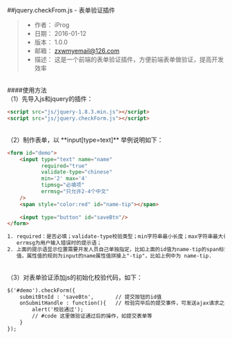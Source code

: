 ##jquery.checkFrom.js - 表单验证插件

> - 作者： iProg
> - 日期： 2016-01-12
> - 版本： 1.0.0
> - 邮箱： zxwmyemail@126.com
> - 描述： 这是一个前端的表单验证插件，方便前端表单做验证，提高开发效率

<br>
####使用方法
<br>
（1）先导入js和jquery的插件：

```html
<script src="js/jquery-1.8.3.min.js"></script>
<script src="js/jquery.checkForm.js"></script>
```
<br>
（2）制作表单，以 **input[type=text]** 举例说明如下：

```html
<form id="demo">
    <input type="text" name="name" 
           required="true" 
           validate-type="chinese" 
           min='2' max='4' 
           tipmsg="必填项" 
           errmsg="只允许2-4个中文"
    />
    <span style="color:red" id="name-tip"></span>
  
    <input type="button" id="saveBtn"/>
</form>
  
1. required：是否必填；validate-type校验类型；min字符串最小长度；max字符串最大长度；tipmsg为input中没有文本时的提示语；
   errmsg为用户输入错误时的提示语；
2. 上面的提示语显示位置需要开发人员自己单独指定，比如上面的id值为name-tip的span标签就是显示提示语的，该标签需指定id属性
   值，属性值的规则为input的name属性值拼接上"-tip"，比如上例中为 name-tip.
```
<br>
（3）对表单验证添加js的初始化校验代码，如下：

```html
$('#demo').checkForm({
    submitBtnId : 'saveBtn',       // 提交按钮的id值
    onSubmitHandle : function(){   // 校验完毕后的提交事件，可发送ajax请求之类的
        alert('校验通过');
        // #code 这里做验证通过后的操作，如提交表单等
    }
});
```
